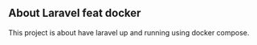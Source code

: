 ## About Laravel feat docker

This project is about have laravel up and running using docker compose.

